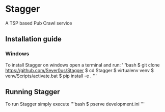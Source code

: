 # Stagger
A TSP based Pub Crawl service

## Installation guide
### Windows
To install Stagger on windows open a terminal and run:
'''bash
$ git clone https://github.com/Sever0us/Stagger
$ cd Stagger
$ virtualenv venv
$ venv/Scripts/activate.bat
$ pip install -e .
'''

## Running Stagger 
To run Stagger simply execute
'''bash
$ pserve development.ini
'''